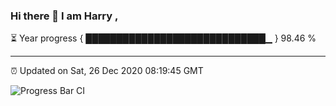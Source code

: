 ### Hi there 👋 I am Harry , 

⏳ Year progress { █████████████████████████████▁ } 98.46 %

---

⏰ Updated on Sat, 26 Dec 2020 08:19:45 GMT

![Progress Bar CI](https://github.com/duykhang68/duykhang68/workflows/Progress%20Bar%20CI/badge.svg)
